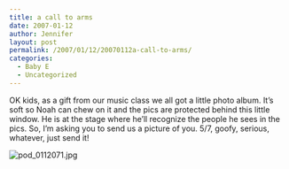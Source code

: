```yaml
---
title: a call to arms
date: 2007-01-12
author: Jennifer
layout: post
permalink: /2007/01/12/20070112a-call-to-arms/
categories:
  - Baby E
  - Uncategorized
---
```

OK kids, as a gift from our music class we all got a little photo album. It&#8217;s soft so Noah can chew on it and the pics are protected behind this little window. He is at the stage where he&#8217;ll recognize the people he sees in the pics. So, I&#8217;m asking you to send us a picture of you. 5/7, goofy, serious, whatever, just send it!

<img id="image110" alt="pod_0112071.jpg" src="http://static.squarespace.com/static/50db6bb3e4b015296cd43789/50dfa5b1e4b0dc6320e0b5ea/50dfa5b1e4b0dc6320e0b64f/1168640409000/?format=original" />

